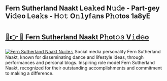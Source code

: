 ## Fern Sutherland Naakt L𝚎a𝚔ed N𝚞𝚍e - Part-gey Vi𝚍𝚎o L𝚎a𝚔s - H𝚘𝚝 O𝚗𝚕yf𝚊ns P𝚑𝚘tos 1a8yE

# <h2><a href="http://kf4skr.oniu.top/?m=Fern+Sutherland+Naakt">🔗👉 🔴 Fern Sutherland Naakt P𝚑ot𝚘𝚜 V𝚒d𝚎o</a></h2>

[![Fern Sutherland Naakt Nu𝚍e𝚜](https://i.imgur.com/0qMVB7G.gif)](http://kf4skr.oniu.top/?m=Fern+Sutherland+Naakt)
Social media personality Fern Sutherland Naakt, known for disseminating dance and lifestyle ideas, through performances and personal blogs. Inspiring role model Fern Sutherland Naakt, recognized for their outstanding accomplishments and commitment to making a difference.  
